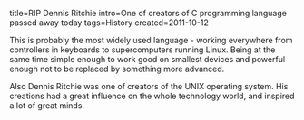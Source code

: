 title=RIP Dennis Ritchie
intro=One of creators of C programming language passed away today
tags=History
created=2011-10-12

This is probably the most widely used language - working everywhere from controllers in keyboards to supercomputers running Linux.
Being at the same time simple enough to work good on smallest devices and powerful enough not to be replaced by something more advanced.

Also Dennis Ritchie was one of creators of the UNIX operating system.
His creations had a great influence on the whole technology world, and inspired a lot of great minds.
